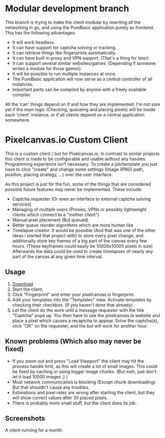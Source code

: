 # Modular development branch

This branch is trying to make the client modular by rewriting all the networking in go, and using the PureBasic application purely as frontend.
This has the following advantages:

- It will work headless.
- It can have support for captcha solving or tracking.
- It can retrieve things like fingerprints automatically.
- It can have built in proxy and VPN support. (That's a thing for later)
- It can support several similar websites/games. (Depending if someone writes a module for those games)
- It will be possible to run multiple instances at once.
- The PureBasic application will now serve as a central controller of all instances.
- Important parts can be compiled by anyone with a freely available compiler.

All the 'can' things depend on if and how they are implemented.
I'm not sure yet if the main logic (Checking, queueing and placing pixels) will be inside each 'client' instance, or if all clients depend on a central application somewhere.

# Pixelcanvas.io Custom Client

This is a custom client / bot for Pixelcanvas.io.
In contrast to similar projects this client is made to be configurable and usable without any hassles.
Programming experience isn't necessary.
To create a job/template you just have to click "create" and change some settings (Image (PNG) path, position, placing strategy, ...) over the user interface.

As this project is just for the fun, some of the things that are considered possible future features may never be implemented.
These include:

- Captcha requester (Or even an interface to external captcha solving services)
- Managing of multiple users (Proxies, VPNs or possibly lightweight clients which connect to a "mother client")
- Manual pixel placement (But queued)
- Better queue reorder algorithms which are more human like
- Timelapse creator: It would be possible (And that was one of the other ideas i started that project with) to store every pixel change, and additionally store key frames of a big part of the canvas every few hours.
(These keyframes could easily be 10000x10000 pixels in size)
Afterwards the data could be used to create timelapses of nearly any part of the canvas at any given time interval.

## Usage

1. [Download](https://github.com/Dadido3/Pixelcanvas.io-Custom-Client/releases)
2. Start the client.
3. Click "Fingerprint" and enter your pixelcanvas.io fingerprint.
4. Add your templates into the "Templates" view. Activate templates by checking their checkbox. (If you haven't done that already)
5. Let the client do the work until a message requester with the title "Captcha" pops up. You then have to use the pixelcanvas.io website and place a pixel which causes a recaptcha to appear. Solve the captcha(s), click "OK" on the requester, and the bot will work for another hour.

## Known problems (Which also may never be fixed)

- If you zoom out and press "Load Viewport" the client may hit the process handle limit, as this will create a lot of small images.
  This could be fixed by caching or using bigger image chunks.
  (But meh, just don't let it load 10000 images ;) )
- Most network communication is blocking (Except chunk downloading). But that shouldn't cause any troubles.
- Estimations and pixel rates are wrong after starting the client, but they will show correct values after 30 placed pixels.
- There is probably more small stuff, but the client does its job.

## Screenshots

A client running for a month:
![<Image missing>](/screenshots/V0.946.png)
